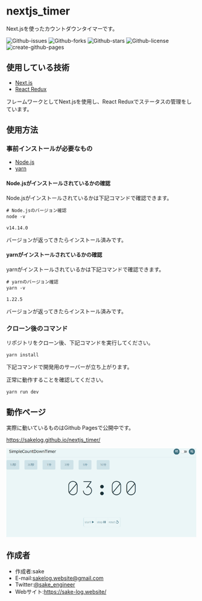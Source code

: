 # nextjs_timer

Next.jsを使ったカウントダウンタイマーです。

![Github-issues](https://img.shields.io/github/issues/sakelog/nextjs_timer?style=flat-square)
![Github-forks](https://img.shields.io/github/forks/sakelog/nextjs_timer?style=flat-square)
![Github-stars](https://img.shields.io/github/stars/sakelog/nextjs_timer?style=flat-square)
![Github-license](https://img.shields.io/github/license/sakelog/nextjs_timer?style=flat-square)
![create-github-pages](https://github.com/sakelog/nextjs_timer/workflows/create-github-pages/badge.svg?branch=main)

## 使用している技術

* [Next.js](https://nextjs.org/)
* [React Redux](https://react-redux.js.org/)

フレームワークとしてNext.jsを使用し、React Reduxでステータスの管理をしています。

## 使用方法

### 事前インストールが必要なもの

* [Node.js](https://nodejs.org/en/)
* [yarn](https://classic.yarnpkg.com/ja/)

#### Node.jsがインストールされているかの確認

Node.jsがインストールされているかは下記コマンドで確認できます。

```shell
# Node.jsのバージョン確認
node -v
```

```shell
v14.14.0
```

バージョンが返ってきたらインストール済みです。

#### yarnがインストールされているかの確認

yarnがインストールされているかは下記コマンドで確認できます。

```shell
# yarnのバージョン確認
yarn -v
```

```shell
1.22.5
```

バージョンが返ってきたらインストール済みです。

### クローン後のコマンド

リポジトリをクローン後、下記コマンドを実行してください。

```shell
yarn install
```

下記コマンドで開発用のサーバーが立ち上がります。

正常に動作することを確認してください。

```shell
yarn run dev
```

## 動作ページ

実際に動いているものはGithub Pagesで公開中です。

<https://sakelog.github.io/nextjs_timer/>

![スクリーンショット](_screenshot.png)

## 作成者

* 作成者:sake
* E-mail:sakelog.website@gmail.com
* Twitter:[@sake_engineer](https://twitter.com/sake_engineer)
* Webサイト:https://sake-log.website/